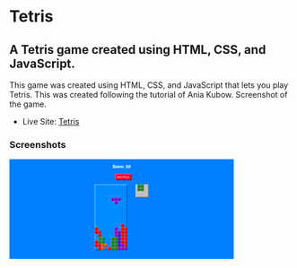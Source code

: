 <h1>Tetris</h1>

<h2>A Tetris game created using HTML, CSS, and JavaScript.</h2>

<p>This game was created using HTML, CSS, and JavaScript that lets you play Tetris. This was created following the tutorial of Ania Kubow. Screenshot of the game.</p>

- Live Site: [Tetris](https://tetris-tutorial-game.netlify.app/)

### Screenshots

<img src="./screenshot.png" width="400">
